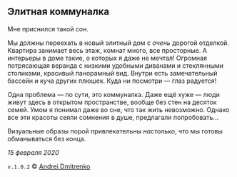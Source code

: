 ## Элитная коммуналка

Мне приснился такой сон.  

Мы должны переехать в новый элитный дом с _очень_ дорогой отделкой. Квартира занимает весь этаж, комнат много, все просторные. А интерьеры в доме такие, о которых я даже не мечтал! Огромная потрясающая веранда с низкими удобными диванами и стеклянными столиками, красивый панорамный вид. Внутри есть замечательный бассейн и куча других плюшек. Куда ни посмотри &mdash; глаз радуется!

Одна проблема &mdash; по сути, это коммуналка. Даже ещё хуже &mdash; люди живут здесь в открытом пространстве, вообще без стен на десяток семей. Умом я понимал даже во сне, что так жить невозможно. Однако все эти красоты сеяли сомнения в душе, предлагали попробовать...   

Визуальные образы порой привлекательны _настолько_, что мы готовы обманываться без конца.

_15 февраля 2020_

`v.1.0.2` &copy; [Andrei Dmitrenko](https://admitrenko.github.io/blog)
